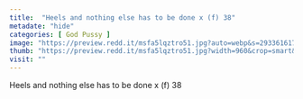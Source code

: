 ```yaml
---
title:  "Heels and nothing else has to be done x (f) 38"
metadate: "hide"
categories: [ God Pussy ]
image: "https://preview.redd.it/msfa5lqztro51.jpg?auto=webp&s=29336161708fc23623480c26218b3d61ef2fdd64"
thumb: "https://preview.redd.it/msfa5lqztro51.jpg?width=960&crop=smart&auto=webp&s=d4c55e2dd0af1e3f8fb1346b4e6034ac0fb15526"
visit: ""
---
```

Heels and nothing else has to be done x (f) 38
